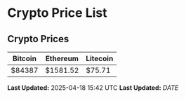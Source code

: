 # Crypto Price List

## Crypto Prices
| Bitcoin | Ethereum | Litecoin |
| ------- | -------- | -------- |
| $84387 | $1581.52 | $75.71 |
**Last Updated:** 2025-04-18 15:42 UTC
**Last Updated:** $DATE$
